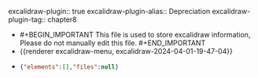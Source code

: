 excalidraw-plugin:: true
excalidraw-plugin-alias:: Depreciation
excalidraw-plugin-tag:: chapter8

- #+BEGIN_IMPORTANT
  This file is used to store excalidraw information, Please do not manually edit this file.
  #+END_IMPORTANT
- {{renderer excalidraw-menu, excalidraw-2024-04-01-19-47-04}}
- ```json
  {"elements":[],"files":null}
  ```